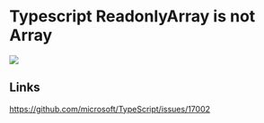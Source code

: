 # Typescript ReadonlyArray is not Array

[![](https://img.shields.io/endpoint?url=https://raw.githubusercontent.com/cncolder/demo/main/shields/codesandbox.json)](https://githubbox.com/cncolder/demo/tree/main/typescript-readonlyarray-is-not-array)

## Links

https://github.com/microsoft/TypeScript/issues/17002
